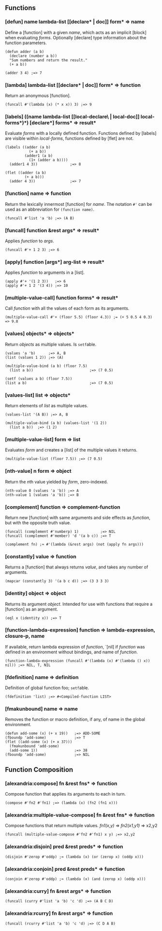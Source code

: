 ## Functions

### [defun] name lambda-list \[\[declare\* | doc\]\] form* => name

Define a [function] with a given *name*, which acts as an
implicit [block] when evaluating *forms*. Optionally
[declare] type information about the function parameters.

~~~
(defun adder (a b)
  (declare (number a b))
  "Sum numbers and return the result."
  (+ a b))

(adder 3 4) ;=> 7
~~~

### [lambda] lambda-list \[\[declare\* | doc\]\] form* => function

Return an anonymous [function].

~~~
(funcall #'(lambda (x) (* x x)) 3) ;=> 9
~~~

### [labels] \(\(name lambda-list \[\[local-declare\ | local-doc\]\] local-forms\*)\*\) \[declare\*\] forms\* => result\*

Evaluate *forms* with a locally defined function. Functions
defined by [labels] are visible within *local-forms*,
functions defined by [flet] are not.

~~~
(labels ((adder (a b)
           (+ a b))
		 (adder1 (a b)
		   (1+ (adder a b))))
  (adder1 4 3))               ;=> 8

(flet ((adder (a b)
         (+ a b)))
  (adder 4 3))                ;=> 7
~~~

### [function] name => function

Return the lexically innermost [function] for *name*. The
notation `#'` can be used as an abbreviation for `(function name)`.

~~~
(funcall #'list 'a 'b) ;=> (A B)
~~~

### [funcall] function &rest args\* => result\*

Applies *function* to *args*.

~~~
(funcall #'+ 1 2 3) ;=> 6
~~~

### [apply] function \[args\*\] arg-list => result\*

Applies *function* to arguments in a [list].

~~~
(apply #'+ '(1 2 3))   ;=> 6
(apply #'+ 1 2 '(3 4)) ;=> 10
~~~

### [multiple-value-call] function forms\* => result\*

Call *function* with all the values of each form as its arguments.

~~~
(multiple-value-call #'+ (floor 5.5) (floor 4.3)) ;= (+ 5 0.5 4 0.3) => 9.8
~~~

### [values] objects\* => objects\*

Return *objects* as multiple values. Is `setf`able.

~~~
(values 'a 'b)      ;=> A, B
(list (values 1 2)) ;=> (A)

(multiple-value-bind (a b) (floor 7.5)
  (list a b))                          ;=> (7 0.5)

(setf (values a b) (floor 7.5))
(list a b)                             ;=> (7 0.5)
~~~

### [values-list] list => objects\*

Return elements of *list* as multiple values.

~~~
(values-list '(A B)) ;=> A, B

(multiple-value-bind (a b) (values-list '(1 2))
  (list a b))  ;=> (1 2)
~~~

### [multiple-value-list] form => list

Evaluates *form* and creates a [list] of the multiple values it returns.

~~~
(multiple-value-list (floor 7.5)) ;=> (7 0.5)
~~~

### [nth-value] n form => object

Return the *n*th value yielded by *form*, zero-indexed.

~~~
(nth-value 0 (values 'a 'b)) ;=> A
(nth-value 1 (values 'a 'b)) ;=> B
~~~

### [complement] function => complement-function

Return new [function] with same arguments and side effects
as *function*, but with the opposite truth value.

~~~
(funcall (complement #'numberp) 1)          ;=> NIL
(funcall (complement #'member) 'd '(a b c)) ;=> T

(complement fn) ;≈ #'(lambda (&rest args) (not (apply fn args)))
~~~

### [constantly] value => function

Returns a [function] that always returns *value*, and takes
any number of arguments.

~~~
(mapcar (constantly 3) '(a b c d)) ;=> (3 3 3 3)
~~~

### [identity] object => object

Returns its argument *object*. Intended for use with
functions that require a [function] as an argument.

~~~
(eql x (identity x)) ;=> T
~~~

### [function-lambda-expression] function => lambda-expression, closure-p, name

If available, return lambda expression of *function*, `[nil]
if *function* was defined in an environment without
bindings, and name of *function*.

~~~
(function-lambda-expression (funcall #'(lambda (x) #'(lambda () x)) nil)) ;=> NIL, T, NIL
~~~

### [fdefinition] name => definition

Definition of global function foo; `setf`able.

~~~
(fdefinition 'list) ;=> #<Compiled-function LIST>
~~~

### [fmakunbound] name => name

Removes the function or macro definition, if any, of name in the global environment.

~~~
(defun add-some (x) (+ x 19))   ;=> ADD-SOME
(fboundp 'add-some)             ;=> T
(flet ((add-some (x) (+ x 37)))
  (fmakunbound 'add-some)
  (add-some 1))                 ;=> 38
(fboundp 'add-some)             ;=> NIL
~~~

## Function Composition

### [alexandria:compose] fn &rest fns\* => function

Compose function that applies its arguments to each in turn.

~~~
(compose #'fn2 #'fn1) ;=> (lambda (x) (fn2 (fn1 x)))
~~~

### [alexandria:multiple-value-compose] fn &rest fns\* => function

Compose functions that return multiple values. *fn1(x,y)* => *fn2(x1,y1)* => x2,y2

~~~
(funcall (multiple-value-compose #'fn2 #'fn1) x y) ;=> x2,y2
~~~

### [alexandria:disjoin] pred &rest preds\* => function

~~~
(disjoin #'zerop #'oddp) ;≈ (lambda (x) (or (zerop x) (oddp x)))
~~~

### [alexandria:conjoin] pred &rest preds\* => function

~~~
(conjoin #'zerop #'oddp) ;≈ (lambda (x) (and (zerop x) (oddp x)))
~~~

### [alexandria:curry] fn &rest args\* => function

~~~
(funcall (curry #'list 'a 'b) 'c 'd) ;=> (A B C D)
~~~

### [alexandria:rcurry] fn &rest args\* => function

~~~
(funcall (rcurry #'list 'a 'b) 'c 'd) ;=> (C D A B)
~~~
